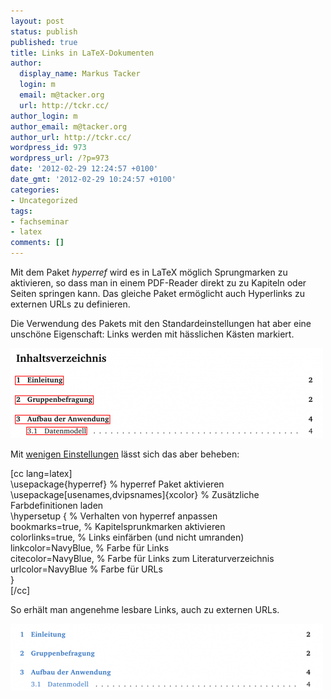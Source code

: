 ```yaml
---
layout: post
status: publish
published: true
title: Links in LaTeX-Dokumenten
author:
  display_name: Markus Tacker
  login: m
  email: m@tacker.org
  url: http://tckr.cc/
author_login: m
author_email: m@tacker.org
author_url: http://tckr.cc/
wordpress_id: 973
wordpress_url: /?p=973
date: '2012-02-29 12:24:57 +0100'
date_gmt: '2012-02-29 10:24:57 +0100'
categories:
- Uncategorized
tags:
- fachseminar
- latex
comments: []
---
```

<p>Mit dem Paket <em>hyperref</em> wird es in LaTeX möglich Sprungmarken zu aktivieren, so dass man in einem PDF-Reader direkt zu zu Kapiteln oder Seiten springen kann. Das gleiche Paket ermöglicht auch Hyperlinks zu externen URLs zu definieren.</p>
<p>Die Verwendung des Pakets mit den Standardeinstellungen hat aber eine unschöne Eigenschaft: Links werden mit hässlichen Kästen markiert.</p>
<p><img class="alignnone size-medium wp-image-975" src="/uploads/2012/02/hyperref-defaults-500x144.png" alt="LaTeX Paket hyperref mit Standardeinstellungen" width="500" height="144" /></p>
<p>Mit <a href="http://www.tug.org/applications/hyperref/manual.html#x1-120003.8">wenigen Einstellungen</a> lässt sich das aber beheben:</p>
<p>[cc lang=latex]<br />
\usepackage{hyperref} % hyperref Paket aktivieren<br />
\usepackage[usenames,dvipsnames]{xcolor} % Zusätzliche Farbdefinitionen laden<br />
\hypersetup { % Verhalten von hyperref anpassen<br />
bookmarks=true, % Kapitelsprunkmarken aktivieren<br />
colorlinks=true, % Links einfärben (und nicht umranden)<br />
linkcolor=NavyBlue, % Farbe für Links<br />
citecolor=NavyBlue, % Farbe für Links zum Literaturverzeichnis<br />
urlcolor=NavyBlue % Farbe für URLs<br />
}<br />
[/cc]</p>
<p>So erhält man angenehme lesbare Links, auch zu externen URLs.</p>
<p><img src="/uploads/2012/02/hyperref-nice-500x107.png" alt="LaTeX Paket hyperref mit angepassten Einstellungen" title="hyperref-nice" width="500" height="107" class="alignnone size-medium wp-image-980" /></p>

